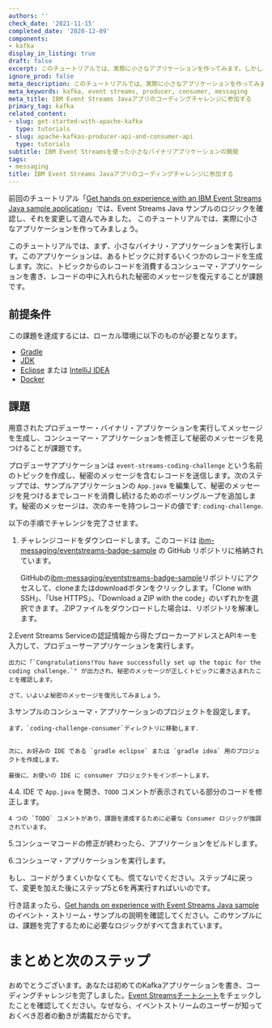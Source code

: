 ```yaml
---
authors: ''
check_date: '2021-11-15'
completed_date: '2020-12-09'
components:
- kafka
display_in_listing: true
draft: false
excerpt: このチュートリアルでは、実際に小さなアプリケーションを作ってみます。しかし、まず最初に、小さなバイナリ・アプリケーションを実行します。このアプリケーションは、あるトピックにいくつかのレコードを生成します。次に、トピックからのレコードを消費するコンシューマ・アプリケーションを書き、レコードの中に入れられた秘密のメッセージを復元することが課題です。
ignore_prod: false
meta_description: このチュートリアルでは、実際に小さなアプリケーションを作ってみます。しかし、まず最初に、小さなバイナリ・アプリケーションを実行します。このアプリケーションは、あるトピックにいくつかのレコードを生成します。次に、トピックからのレコードを消費するコンシューマ・アプリケーションを書き、レコードの中に入れられた秘密のメッセージを復元することが課題です。
meta_keywords: kafka, event streams, producer, consumer, messaging
meta_title: IBM Event Streams Javaアプリのコーディングチャレンジに参加する
primary_tag: kafka
related_content:
- slug: get-started-with-apache-kafka
  type: tutorials
- slug: apache-kafkas-producer-api-and-consumer-api
  type: tutorials
subtitle: IBM Event Streamsを使った小さなバイナリアプリケーションの開発
tags:
- messaging
title: IBM Event Streams Javaアプリのコーディングチャレンジに参加する
---
```


<!-- <sidebar> <heading>Learning path:IBM Event Streams Developer Essentials Badge</heading> <p>この記事は、IBM Event Streams Developer Essentialsのラーニングパスとバッジの一部です。</p> <ul><li>[IBM Event Streams fundamentals](/articles/event-streams-fundamentals)</li><li>[Apache Kafka fundamentals](/articles/event-streams-kafka-fundamentals)</li><li>[Deploying and using a basic Kafka instance](/tutorials/deploying-and-using-a-basic-kafka-)</li><li>[Get hands on experience](/tutorials/event-streams-hands-on-java-sample)</li><li>[Take on the coding challenge](/tutorials/event-streams-badge-event-streams-dev-challenge)</li><li>[Debug your app](/articles/event-streams-dev-cheat-sheet)</li></ul></sidebar> -->

前回のチュートリアル「[Get hands on experience with an IBM Event Streams Java sample application](/learningpaths/ibm-event-streams-badge/hands-on-event-streams-app/)」では、Event Streams Java サンプルのロジックを確認し、それを変更して遊んでみました。  このチュートリアルでは、実際に小さなアプリケーションを作ってみましょう。

このチュートリアルでは、まず、小さなバイナリ・アプリケーションを実行します。このアプリケーションは、あるトピックに対するいくつかのレコードを生成します。次に、トピックからのレコードを消費するコンシューマ・アプリケーションを書き、レコードの中に入れられた秘密のメッセージを復元することが課題です。

## 前提条件

この課題を達成するには、ローカル環境に以下のものが必要となります。

- [Gradle](https://gradle.org/)
- [JDK](https://adoptopenjdk.net/)
- [Eclipse](https://www.eclipse.org/downloads/packages/) または [IntelliJ IDEA](https://www.jetbrains.com/idea/download/)
- [Docker](https://www.docker.com/get-started)

## 課題

用意されたプロデューサー・バイナリ・アプリケーションを実行してメッセージを生成し、コンシューマー・アプリケーションを修正して秘密のメッセージを見つけることが課題です。

プロデューサアプリケーションは `event-streams-coding-challenge` という名前のトピックを作成し、秘密のメッセージを含むレコードを送信します。次のステップでは、サンプルアプリケーションの `App.java` を編集して、秘密のメッセージを見つけるまでレコードを消費し続けるためのポーリングループを追加します。秘密のメッセージは、次のキーを持つレコードの値です: `coding-challenge`.

以下の手順でチャレンジを完了させます。

1. チャレンジコードをダウンロードします。このコードは [ibm-messaging/eventstreams-badge-sample](https://github.com/ibm-messaging/eventstreams-badge-sample) の GitHub リポジトリに格納されています。

    GitHubの[ibm-messaging/eventstreams-badge-sample](https://github.com/ibm-messaging/eventstreams-badge-sample)リポジトリにアクセスして、cloneまたはdownloadボタンをクリックします。「Clone with SSH」、「Use HTTPS」、「Download a ZIP with the code」のいずれかを選択できます。.ZIPファイルをダウンロードした場合は、リポジトリを解凍します。

2.Event Streams Serviceの認証情報から得たブローカーアドレスとAPIキーを入力して、プロデューサーアプリケーションを実行します。


    出力に「`Congratulations!You have successfully set up the topic for the coding challenge.`" が出力され、秘密のメッセージが正しくトピックに書き込まれたことを確認します。

    さて、いよいよ秘密のメッセージを復元してみましょう。

3.サンプルのコンシューマ・アプリケーションのプロジェクトを設定します。

    まず，`coding-challenge-consumer`ディレクトリに移動します．


    次に、お好みの IDE である `gradle eclipse` または `gradle idea` 用のプロジェクトを作成します。

    最後に、お使いの IDE に consumer プロジェクトをインポートします。

4.4. IDE で `App.java` を開き、`TODO` コメントが表示されている部分のコードを修正します。

    4 つの `TODO` コメントがあり、課題を達成するために必要な Consumer ロジックが強調されています。


5.コンシューマコードの修正が終わったら、アプリケーションをビルドします。


6.コンシューマ・アプリケーションを実行します。


もし、コードがうまくいかなくても、慌てないでください。ステップ4に戻って、変更を加えた後にステップ5と6を再実行すればいいのです。  

行き詰まったら、[Get hands on experience with Event Streams Java sample](/tutorials/event-streams-hands-on-java-sample/)のイベント・ストリーム・サンプルの説明を確認してください。このサンプルには、課題を完了するために必要なロジックがすべて含まれています。

# まとめと次のステップ

おめでとうございます。あなたは初めてのKafkaアプリケーションを書き、コーディングチャレンジを完了しました。[Event Streamsチートシート](/learningpaths/ibm-event-streams-badge/event-streams-developer-cheat-sheet/)をチェックしたことを確認してください。なぜなら、イベントストリームのユーザーが知っておくべき忍者の動きが満載だからです。